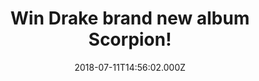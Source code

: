---
campaign-uuid: "c-747ddeea-8a95-4281-a105-b7f8c6b151c4"
type: "Preview"
category: "Gift"
date: "2018-07-11T14:56:02.000Z"
end-date: "2018-08-24T23:59:00.000Z"
disable-form: false
is_promoted: false
has_entry_page: true
title: "Win Drake brand new album Scorpion!"
competition-description: "<p>Drizzy fans! Drake’s fifth album Scorpion is finally\
  \ here and we have in our hands one copy and we want to give it to YOU!  If you\
  \ are Drakes biggest fan and can’t wait to listen to his brand new old-school prestige\
  \ play, his most ambitious album of his career, click below and it could be yours!</p>"
hero-header: "Win Drake brand new album Scorpion!"
terms-confirmation: "N/A"
banner-img: "https://assets.expresslyapp.com/asset-20b58854-91e8-4748-9337-67d6ad3cd393.jpg"
logo-left-href: "http://aaa.nme.com"
logo-left-image: "https://assets.expresslyapp.com/asset-c7fcf712-47cf-4dd7-abc4-2f86d43d6ef6.jpg"
logo-left-title: "nme aaa"
bg-image-hero: "https://assets.expresslyapp.com/asset-68a16633-8c0c-4c95-9f4b-c6386734bc9f.jpg"
bg-image-first: "https://assets.expresslyapp.com/asset-6dd67079-26cf-410b-8940-8835fd4fc2b7.jpg"
section1-content: "<p>Drakes new album Scorpion has revealed his shortcomings as a\
  \ writer and pop personality. With both singles ‘Nice For What’ and ‘God’s Plan’\
  \ #1 on the Billboard Hot 100 and with guest appearances on songs such as Blocboy\
  \ JB, the Migos, and Lil Baby rounded out the top ten, Scorpion is his most clever\
  \ and effective album to the date!</p>\r\n<p>Want it now? Hurry up! enter the form\
  \ below and you could be listening Survival, Nonstop or Talk up anywhere!</p>\r\n\
  <p>Good luck!</p>"
entry-title: "Win Drake brand new album Scorpion!"
entry-content: "Enter the draw to win Drake brand new album Scorpion by completing\
  \ the form below before 23:59 on 24th of August 2018."
has-winner: false
prize-description: "Drake brand new album Scorpion."
special-conditions: "Multiple entries are allowed up to one every day."
---